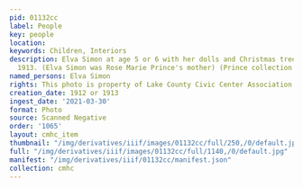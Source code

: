 ```yaml
---
pid: 01132cc
label: People
key: people
location: 
keywords: Children, Interiors
description: Elva Simon at age 5 or 6 with her dolls and Christmas tree in 1912 or
  1913. (Elva Simon was Rose Marie Prince's mother) (Prince collection from Canada)
named_persons: Elva Simon
rights: This photo is property of Lake County Civic Center Association.
creation_date: 1912 or 1913
ingest_date: '2021-03-30'
format: Photo
source: Scanned Negative
order: '1065'
layout: cmhc_item
thumbnail: "/img/derivatives/iiif/images/01132cc/full/250,/0/default.jpg"
full: "/img/derivatives/iiif/images/01132cc/full/1140,/0/default.jpg"
manifest: "/img/derivatives/iiif/01132cc/manifest.json"
collection: cmhc
---
```

